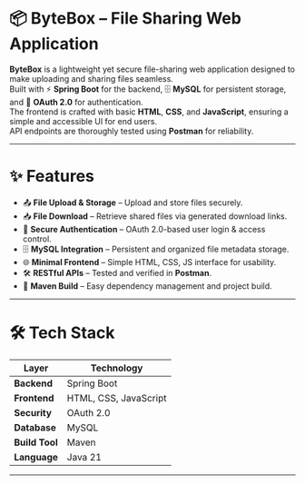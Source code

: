 # 📦 ByteBox – File Sharing Web Application

**ByteBox** is a lightweight yet secure file-sharing web application designed to make uploading and sharing files seamless.  
Built with ⚡ **Spring Boot** for the backend, 🗄️ **MySQL** for persistent storage, and 🔐 **OAuth 2.0** for authentication.  
The frontend is crafted with basic **HTML**, **CSS**, and **JavaScript**, ensuring a simple and accessible UI for end users.  
API endpoints are thoroughly tested using **Postman** for reliability.

---

# ✨ Features

- 📤 **File Upload & Storage** – Upload and store files securely.
- 📥 **File Download** – Retrieve shared files via generated download links.
- 🔐 **Secure Authentication** – OAuth 2.0-based user login & access control.
- 🗄️ **MySQL Integration** – Persistent and organized file metadata storage.
- 🌐 **Minimal Frontend** – Simple HTML, CSS, JS interface for usability.
- 🛠 **RESTful APIs** – Tested and verified in **Postman**.
- 🚀 **Maven Build** – Easy dependency management and project build.

---

# 🛠️ Tech Stack

| Layer         | Technology |
|---------------|------------|
| **Backend**   | Spring Boot |
| **Frontend**  | HTML, CSS, JavaScript |
| **Security**  | OAuth 2.0 |
| **Database**  | MySQL |
| **Build Tool**| Maven |
| **Language**  | Java 21 |

---
